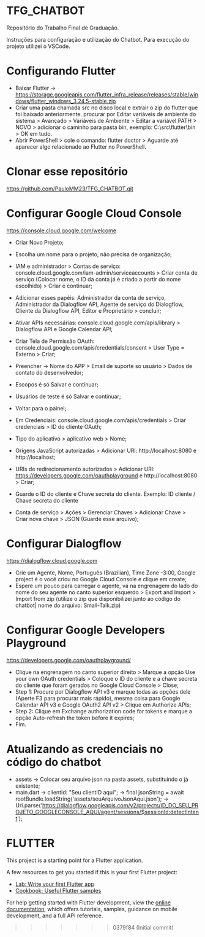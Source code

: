 # TFG_CHATBOT
Repositório do Trabalho Final de Graduação.

Instruções para configuração e utilização do Chatbot.
Para execução do projeto utilizei o VSCode.

# Configurando Flutter
- Baixar Flutter -> https://storage.googleapis.com/flutter_infra_release/releases/stable/windows/flutter_windows_3.24.5-stable.zip
- Criar uma pasta chamada src no disco local e extrair o zip do flutter que foi baixado anteriormente.
procurar por Editar variáveis de ambiente do sistema > Avançado > Variáveis de Ambiente > Editar a variável PATH > NOVO > adicionar o caminho para pasta bin, exemplo: C:\src\flutter\bin > OK em tudo.
- Abrir PowerShell > cole o comando: flutter doctor > Aguarde até aparecer algo relacionado ao Flutter no PowerShell.

# Clonar esse repositório
https://github.com/PauloMM23/TFG_CHATBOT.git

# Configurar Google Cloud Console
https://console.cloud.google.com/welcome
- Criar Novo Projeto;
- Escolha um nome para o projeto, não precisa de organização;
- IAM e administrador > Contas de serviço: console.cloud.google.com/iam-admin/serviceaccounts > Criar conta de serviço (Colocar nome, o ID da conta já é criado a partir do nome escolhido) > Criar e continuar;
- Adicionar esses papéis: Administrador da conta de serviço, Administrador da Dialogflow API, Agente de serviço do Dialogflow, Cliente da Dialogflow API, Editor e Proprietário > concluir;

- Ativar APIs necessárias: console.cloud.google.com/apis/library > Dialogflow API e Google Calendar API;

- Criar Tela de Permissão OAuth: console.cloud.google.com/apis/credentials/consent > User Type = Externo > Criar;
- Preencher -> Nome do APP > Email de suporte so usuário > Dados de contato do desenvolvedor;
- Escopos é só Salvar e continuar;
- Usuários de teste é só Salvar e continuar;
- Voltar para o painel;

- Em Credenciais: console.cloud.google.com/apis/credentials > Criar credenciais > ID do cliente OAuth;
- Tipo do aplicativo > aplicativo web > Nome;
- Origens JavaScript autorizadas > Adicionar URl: http://localhost:8080 e http://localhost;
- URIs de redirecionamento autorizados > Adicionar URl: https://developers.google.com/oauthplayground e http://localhost:8080 > Criar;
- Guarde o ID do cliente e Chave secreta do cliente. Exemplo: ID cliente / Chave secreta do cliente

- Conta de serviço > Ações > Gerenciar Chaves > Adicionar Chave > Criar nova chave > JSON (Guarde esse arquivo);

# Configurar Dialogflow
https://dialogflow.cloud.google.com
- Crie um Agente, Nome, Português (Brazilian), Time Zone -3:00, Google project é o você criou no Google Cloud Console e clique em create;
- Espere um pouco para carregar o agente, vá na engrenagem do lado do nome do seu agente no canto superior esquerdo > Export and Import > Import from zip (utilize o zip que disponibilizei junto ao código do chatbot| nome do arquivo: Small-Talk.zip)

# Configurar Google Developers Playground
https://developers.google.com/oauthplayground/
- Clique na engrenagem no canto superior direito > Marque a opção Use your own OAuth credentials > Coloque o ID do cliente e a chave secreta do cliente que foram gerados no Google Cloud Console > Close;
- Step 1: Procure por Dialogflow API v3 e marque todas as opções dele (Aperte F3 para procurar mais rápido), mesma coisa para Google Calendar API v3 e Google OAuth2 API v2 > Clique em Authorize APIs;
- Step 2: Clique em Exchange authorization code for tokens e marque a opção Auto-refresh the token before it expires;
- Fim.

# Atualizando as credenciais no código do chatbot
- assets -> Colocar seu arquivo json na pasta assets, substituindo o já existente;
- main.dart -> clientId: "Seu clientID aqui";
            -> final jsonString = await rootBundle.loadString('assets/seuArquivoJsonAqui.json');
            -> Uri.parse('https://dialogflow.googleapis.com/v2/projects/ID_DO_SEU_PROJETO_GOOGLECONSOLE_AQUI/agent/sessions/$sessionId:detectIntent');



# FLUTTER

This project is a starting point for a Flutter application.

A few resources to get you started if this is your first Flutter project:

- [Lab: Write your first Flutter app](https://docs.flutter.dev/get-started/codelab)
- [Cookbook: Useful Flutter samples](https://docs.flutter.dev/cookbook)

For help getting started with Flutter development, view the
[online documentation](https://docs.flutter.dev/), which offers tutorials,
samples, guidance on mobile development, and a full API reference.
>>>>>>> 0379f84 (Initial commit)
